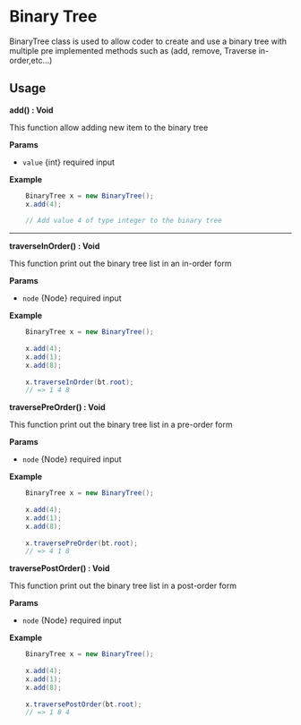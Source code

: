 # Binary Tree
BinaryTree class is used to allow coder to create and use a binary tree with multiple pre implemented methods such as
(add, remove, Traverse in-order,etc...)

## Usage
**add() : Void**

This function allow adding new item to the binary tree

**Params**
- ```value``` {int} required input  

**Example**
```java
    BinaryTree x = new BinaryTree();
    x.add(4);
    
    // Add value 4 of type integer to the binary tree
```
<hr>

**traverseInOrder() : Void**

This function print out the binary tree list in an in-order form 

**Params**
- ```node``` {Node} required input  

**Example**
```java
    BinaryTree x = new BinaryTree();
    
    x.add(4);
    x.add(1);
    x.add(8);
    
    x.traverseInOrder(bt.root);
    // => 1 4 8
```


**traversePreOrder() : Void**

This function print out the binary tree list in a pre-order form 

**Params**
- ```node``` {Node} required input  

**Example**
```java
    BinaryTree x = new BinaryTree();
    
    x.add(4);
    x.add(1);
    x.add(8);
    
    x.traversePreOrder(bt.root);
    // => 4 1 8
```


**traversePostOrder() : Void**

This function print out the binary tree list in a post-order form 

**Params**
- ```node``` {Node} required input  

**Example**
```java
    BinaryTree x = new BinaryTree();
    
    x.add(4);
    x.add(1);
    x.add(8);
    
    x.traversePostOrder(bt.root);
    // => 1 8 4
```


